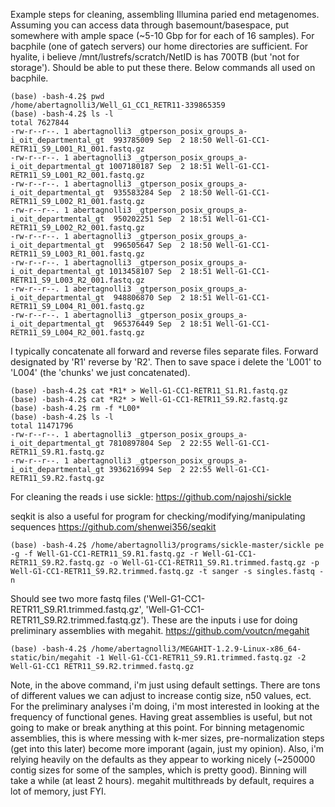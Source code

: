 Example steps for cleaning, assembling Illumina paried end metagenomes.
Assuming you can access data through basemount/basespace, put somewhere with ample space (~5-10 Gbp for for each of 16 samples). 
For bacphile (one of gatech servers) our home directories are sufficient. 
For hyalite, i believe /mnt/lustrefs/scratch/NetID is has 700TB (but 'not for storage'). Should be able to put these there.
Below commands all used on bacphile.
```
(base) -bash-4.2$ pwd
/home/abertagnolli3/Well_G1_CC1_RETR11-339865359
(base) -bash-4.2$ ls -l
total 7627844
-rw-r--r--. 1 abertagnolli3 _gtperson_posix_groups_a-i_oit_departmental_gt  993785009 Sep  2 18:50 Well-G1-CC1-RETR11_S9_L001_R1_001.fastq.gz
-rw-r--r--. 1 abertagnolli3 _gtperson_posix_groups_a-i_oit_departmental_gt 1007180187 Sep  2 18:51 Well-G1-CC1-RETR11_S9_L001_R2_001.fastq.gz
-rw-r--r--. 1 abertagnolli3 _gtperson_posix_groups_a-i_oit_departmental_gt  935583284 Sep  2 18:50 Well-G1-CC1-RETR11_S9_L002_R1_001.fastq.gz
-rw-r--r--. 1 abertagnolli3 _gtperson_posix_groups_a-i_oit_departmental_gt  950202251 Sep  2 18:51 Well-G1-CC1-RETR11_S9_L002_R2_001.fastq.gz
-rw-r--r--. 1 abertagnolli3 _gtperson_posix_groups_a-i_oit_departmental_gt  996505647 Sep  2 18:50 Well-G1-CC1-RETR11_S9_L003_R1_001.fastq.gz
-rw-r--r--. 1 abertagnolli3 _gtperson_posix_groups_a-i_oit_departmental_gt 1013458107 Sep  2 18:51 Well-G1-CC1-RETR11_S9_L003_R2_001.fastq.gz
-rw-r--r--. 1 abertagnolli3 _gtperson_posix_groups_a-i_oit_departmental_gt  948806870 Sep  2 18:51 Well-G1-CC1-RETR11_S9_L004_R1_001.fastq.gz
-rw-r--r--. 1 abertagnolli3 _gtperson_posix_groups_a-i_oit_departmental_gt  965376449 Sep  2 18:51 Well-G1-CC1-RETR11_S9_L004_R2_001.fastq.gz

```
I typically concatenate all forward and reverse files separate files. Forward designated by 'R1' reverse by 'R2'.
Then to save space i delete the 'L001' to 'L004' (the 'chunks' we just concatenated).
```
(base) -bash-4.2$ cat *R1* > Well-G1-CC1-RETR11_S1.R1.fastq.gz
(base) -bash-4.2$ cat *R2* > Well-G1-CC1-RETR11_S9.R2.fastq.gz
(base) -bash-4.2$ rm -f *L00*
(base) -bash-4.2$ ls -l
total 11471796
-rw-r--r--. 1 abertagnolli3 _gtperson_posix_groups_a-i_oit_departmental_gt 7810897804 Sep  2 22:55 Well-G1-CC1-RETR11_S9.R1.fastq.gz
-rw-r--r--. 1 abertagnolli3 _gtperson_posix_groups_a-i_oit_departmental_gt 3936216994 Sep  2 22:55 Well-G1-CC1-RETR11_S9.R2.fastq.gz
```
For cleaning the reads i use sickle:
https://github.com/najoshi/sickle

seqkit is also a useful for program for checking/modifying/manipulating sequences
https://github.com/shenwei356/seqkit
```
(base) -bash-4.2$ /home/abertagnolli3/programs/sickle-master/sickle pe -g -f Well-G1-CC1-RETR11_S9.R1.fastq.gz -r Well-G1-CC1-RETR11_S9.R2.fastq.gz -o Well-G1-CC1-RETR11_S9.R1.trimmed.fastq.gz -p Well-G1-CC1-RETR11_S9.R2.trimmed.fastq.gz -t sanger -s singles.fastq -n
```
Should see two more fastq files ('Well-G1-CC1-RETR11_S9.R1.trimmed.fastq.gz', 'Well-G1-CC1-RETR11_S9.R2.trimmed.fastq.gz').
These are the inputs i use for doing preliminary assemblies with megahit.
https://github.com/voutcn/megahit

```
(base) -bash-4.2$ /home/abertagnolli3/MEGAHIT-1.2.9-Linux-x86_64-static/bin/megahit -1 Well-G1-CC1-RETR11_S9.R1.trimmed.fastq.gz -2 Well-G1-CC1 RETR11_S9.R2.trimmed.fastq.gz
```
Note, in the above command, i'm just using default settings. There are tons of different values we can adjust to increase contig size, n50 values, ect. 
For the preliminary analyses i'm doing, i'm most interested in looking at the frequency of functional genes. Having great assemblies is useful, but not
going to make or break anything at this point. For binning metagenomic assemblies, this is where messing with k-mer sizes, pre-normalization steps (get into this later) become more imporant (again, just my opinion). Also, i'm relying heavily on the defaults as they appear to working nicely (~250000 contig sizes for some of the samples, which is pretty good).
Binning will take a while (at least 2 hours). megahit multithreads by default, requires a lot of memory, just FYI. 
